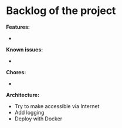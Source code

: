 # Backlog of the project

**Features:**

-

**Known issues:**

-

**Chores:**

-

**Architecture:**

- Try to make accessible via Internet
- Add logging
- Deploy with Docker

